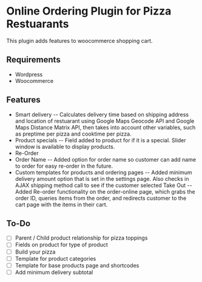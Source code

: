 # Online Ordering Plugin for Pizza Restuarants
This plugin adds features to woocommerce shopping cart. 

## Requirements 
- Wordpress 
- Woocommerce

## Features 
- Smart delivery 
-- Calculates delivery time based on shipping address and location of restuarant using Google Maps Geocode API and Google Maps Distance Matrix API, then takes into account other variables, such as preptime per pizza and cooktime per pizza.
- Product specials 
-- Field added to product for if it is a special. Slider window is available to display products. 
- Re-Order 
- Order Name 
-- Added option for order name so customer can add name to order for easy re-order in the future. 
- Custom templates for products and ordering pages
-- Added minimum delivery amount option that is set in the settings page.  Also checks in AJAX shipping method call to see if the customer selected Take Out
-- Added Re-order functionality on the order-online page, which grabs the order ID, queries items from the order, and redirects customer to the cart page with the items in their cart.

## To-Do 
- [ ] Parent / Child product relationship for pizza toppings
- [ ] Fields on product for type of product 
- [ ] Build your pizza 
- [ ] Template for product categories
- [ ] Template for base products page and shortcodes 
- [ ] Add minimum delivery subtotal
